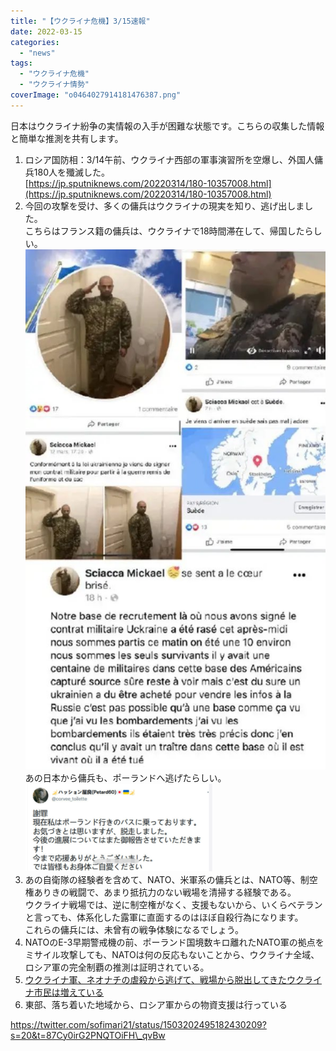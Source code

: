 ```yaml
---
title: "【ウクライナ危機】3/15速報"
date: 2022-03-15
categories: 
  - "news"
tags: 
  - "ウクライナ危機"
  - "ウクライナ情勢"
coverImage: "o0464027914181476387.png"
---
```


日本はウクライナ紛争の実情報の入手が困難な状態です。こちらの収集した情報と簡単な推測を共有します。

1. ロシア国防相：3/14午前、ウクライナ西部の軍事演習所を空爆し、外国人傭兵180人を殲滅した。  
    [https://jp.sputniknews.com/20220314/180-10357008.html](https://jp.sputniknews.com/20220314/180-10357008.html)
2. 今回の攻撃を受け、多くの傭兵はウクライナの現実を知り、逃げ出しました。  
    こちらはフランス籍の傭兵は、ウクライナで18時間滞在して、帰国したらしい。  
    ![](images/pq5ZXccGr8HZMtJN3r36YmgetYdyO-tM1RkviKciEJCWipc2AUGuJ2lbTVWUQpLS19x5pWzVXUeGlw=s1188-nd-v1)  
    あの日本から傭兵も、ポーランドへ逃げたらしい。  
    ![](images/202203151-300x140.png)
3. あの自衛隊の経験者を含めて、NATO、米軍系の傭兵とは、NATO等、制空権ありきの戦闘で、あまり抵抗力のない戦場を清掃する経験である。  
    ウクライナ戦場では、逆に制空権がなく、支援もないから、いくらベテランと言っても、体系化した露軍に直面するのはほぼ自殺行為になります。  
    これらの傭兵には、未曾有の戦争体験になるでしょう。
4. NATOのE-3早期警戒機の前、ポーランド国境数キロ離れたNATO軍の拠点をミサイル攻撃しても、NATOは何の反応もないことから、ウクライナ全域、ロシア軍の完全制覇の推測は証明されている。
5. [ウクライナ軍、ネオナチの虐殺から逃げて、戦場から脱出してきたウクライナ市民は増えている](https://twitter.com/mietobeangel926/status/1503267669520584704?s=20&t=87Cy0irG2PNQTOiFH_qvBw)
6. 東部、落ち着いた地域から、ロシア軍からの物資支援は行っている

https://twitter.com/sofimari21/status/1503202495182430209?s=20&t=87Cy0irG2PNQTOiFH\_qvBw
